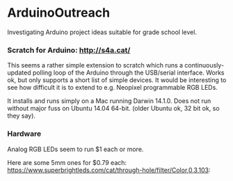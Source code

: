 # ArduinoOutreach
Investigating Arduino project ideas suitable for grade school level.

### Scratch for Arduino:  http://s4a.cat/

This seems a rather simple extension to scratch which runs a continuously-updated polling loop of the Arduino through the USB/serial interface.  Works ok, but only supports a short list of simple devices.  It would be interesting to see how difficult it is to extend to e.g. Neopixel programmable RGB LEDs.

It installs and runs simply on a Mac running Darwin 14.1.0.  Does not run without major fuss on Ubuntu 14.04 64-bit.  (older Ubuntu ok, 32 bit ok, so they say).

### Hardware

Analog RGB LEDs seem to run $1 each or more.

Here are some 5mm ones for $0.79 each:
https://www.superbrightleds.com/cat/through-hole/filter/Color,0,3,103:
